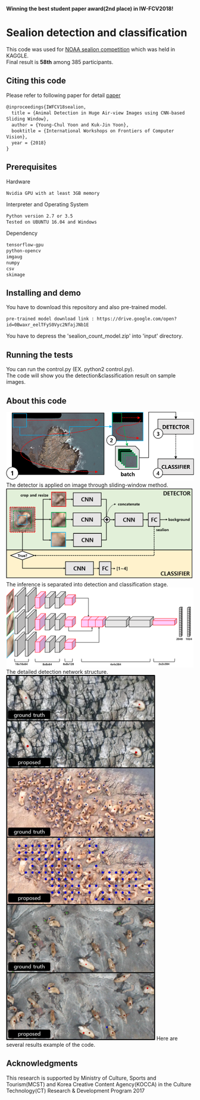 
**Winning the best student paper award(2nd place) in IW-FCV2018!**

# Sealion detection and classification

This code was used for [NOAA sealion competition](https://www.kaggle.com/c/noaa-fisheries-steller-sea-lion-population-count) which was held in KAGGLE. <br/>Final result is **58th** among 385 participants.

## Citing this code

Please refer to following paper for detail [paper](http://143.248.50.142/wp-content/uploads/2018/01/iw-fcv2018_final_youngchul.pdf)

```
@inproceedings{IWFCV18sealion,
  title = {Animal Detection in Huge Air-view Images using CNN-based Sliding Window},
  author = {Young-Chul Yoon and Kuk-Jin Yoon},
  booktitle = {International Workshops on Frontiers of Computer Vision},
  year = {2018}
}
```

## Prerequisites

Hardware
```
Nvidia GPU with at least 3GB memory
```
Interpreter and Operating System
```
Python version 2.7 or 3.5
Tested on UBUNTU 16.04 and Windows
```
Dependency
```
tensorflow-gpu
python-opencv
imgaug
numpy
csv
skimage
```
## Installing and demo

You have to download this repository and also pre-trained model.

```
pre-trained model download link : https://drive.google.com/open?id=0Bwaxr_eelTFyS0Vyc2NfajJNb1E
```
You have to depress the 'sealion_count_model.zip' into 'input' directory.

## Running the tests

You can run the control.py (EX. python2 control.py).  
The code will show you the detection&classification result on sample images.

## About this code

<img src="https://github.com/yyc9268/Sealion_Detection_Classification/blob/master/images/framework1.png" width="600">
The detector is applied on image through sliding-window method.<br/>

<img src="https://github.com/yyc9268/Sealion_Detection_Classification/blob/master/images/framework2.png" width="600">
The inference is separated into detection and classification stage.<br/>

<img src="https://github.com/yyc9268/Sealion_Detection_Classification/blob/master/images/network.png" width="600">
The detailed detection network structure.<br/>

<img src="https://github.com/yyc9268/Sealion_Detection_Classification/blob/master/images/results.png" width="400">
Here are several results example of the code.<br/>

## Acknowledgments

This research is supported by Ministry of Culture, Sports and Tourism(MCST) and 
Korea Creative Content Agency(KOCCA) in the Culture Technology(CT) Research & Development Program 2017

